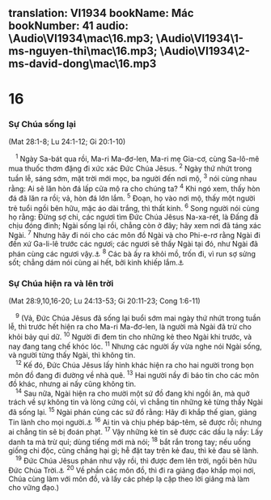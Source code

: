 translation: VI1934
bookName: Mác 
bookNumber: 41
audio: \Audio\VI1934\mac\16.mp3; \Audio\VI1934\1-ms-nguyen-thi\mac\16.mp3; \Audio\VI1934\2-ms-david-dong\mac\16.mp3
-------

<div class="title"><h1>16</h1><h3>Sự Chúa sống lại</h3><p>(Mat 28:1-8; Lu 24:1-12; Gi 20:1-10)</p></div>
<span class="verse mac_16_1"> <sup>1</sup> Ngày Sa-bát qua rồi, Ma-ri Ma-đơ-len, Ma-ri mẹ Gia-cơ, cùng Sa-lô-mê mua thuốc thơm đặng đi xức xác Đức Chúa Jêsus. </span>
<span class="verse mac_16_2"><sup>2</sup> Ngày thứ nhứt trong tuần lễ, sáng sớm, mặt trời mới mọc, ba người đến nơi mộ, </span>
<span class="verse mac_16_3"><sup>3</sup> nói cùng nhau rằng: Ai sẽ lăn hòn đá lấp cửa mộ ra cho chúng ta? </span>
<span class="verse mac_16_4"><sup>4</sup> Khi ngó xem, thấy hòn đá đã lăn ra rồi; vả, hòn đá lớn lắm. </span>
<span class="verse mac_16_5"><sup>5</sup> Đoạn, họ vào nơi mộ, thấy một người trẻ tuổi ngồi bên hữu, mặc áo dài trắng, thì thất kinh. </span>
<span class="verse mac_16_6"><sup>6</sup> Song người nói cùng họ rằng: Đừng sợ chi, các ngươi tìm Đức Chúa Jêsus Na-xa-rét, là Đấng đã chịu đóng đinh; Ngài sống lại rồi, chẳng còn ở đây; hãy xem nơi đã táng xác Ngài. </span>
<span class="verse mac_16_7"><sup>7</sup> Nhưng hãy đi nói cho các môn đồ Ngài và cho Phi-e-rơ rằng Ngài đi đến xứ Ga-li-lê trước các ngươi; các ngươi sẽ thấy Ngài tại đó, như Ngài đã phán cùng các ngươi vậy.<a data-toggle="tooltip" data-placement="bottom" title="Mat 26:32; Mac 14:28">⚓</a></span>
<span class="verse mac_16_8"><sup>8</sup> Các bà ấy ra khỏi mồ, trốn đi, vì run sợ sửng sốt; chẳng dám nói cùng ai hết, bởi kinh khiếp lắm.<a data-toggle="tooltip" data-placement="bottom" title="Có hai bản cũ nhứt, về sách Tin lành theo Mác, thì đến đây là hết">⚓</a><br/></span>
<div class="title"><h3>Sự Chúa hiện ra và lên trời</h3><p>(Mat 28:9,10,16-20; Lu 24:13-53; Gi 20:11-23; Cong 1:6-11)</p></div>
<span class="verse mac_16_9"> <sup>9</sup> (Vả, Đức Chúa Jêsus đã sống lại buổi sớm mai ngày thứ nhứt trong tuần lễ, thì trước hết hiện ra cho Ma-ri Ma-đơ-len, là người mà Ngài đã trừ cho khỏi bảy quỉ dữ. </span>
<span class="verse mac_16_10"><sup>10</sup> Người đi đem tin cho những kẻ theo Ngài khi trước, và nay đang tang chế khóc lóc. </span>
<span class="verse mac_16_11"><sup>11</sup> Nhưng các người ấy vừa nghe nói Ngài sống, và người từng thấy Ngài, thì không tin. <br/></span>
<span class="verse mac_16_12"> <sup>12</sup> Kế đó, Đức Chúa Jêsus lấy hình khác hiện ra cho hai người trong bọn môn đồ đang đi đường về nhà quê. </span>
<span class="verse mac_16_13"><sup>13</sup> Hai người nầy đi báo tin cho các môn đồ khác, nhưng ai nấy cũng không tin. <br/></span>
<span class="verse mac_16_14"> <sup>14</sup> Sau nữa, Ngài hiện ra cho mười một sứ đồ đang khi ngồi ăn, mà quở trách về sự không tin và lòng cứng cỏi, vì chẳng tin những kẻ từng thấy Ngài đã sống lại. </span>
<span class="verse mac_16_15"><sup>15</sup> Ngài phán cùng các sứ đồ rằng: Hãy đi khắp thế gian, giảng Tin lành cho mọi người.<a data-toggle="tooltip" data-placement="bottom" title="Cong 1:8">⚓</a></span>
<span class="verse mac_16_16"><sup>16</sup> Ai tin và chịu phép báp-têm, sẽ được rỗi; nhưng ai chẳng tin sẽ bị đoán phạt. </span>
<span class="verse mac_16_17"><sup>17</sup> Vậy những kẻ tin sẽ được các dấu lạ nầy: Lấy danh ta mà trừ quỉ; dùng tiếng mới mà nói; </span>
<span class="verse mac_16_18"><sup>18</sup> bắt rắn trong tay; nếu uống giống chi độc, cũng chẳng hại gì; hễ đặt tay trên kẻ đau, thì kẻ đau sẽ lành. <br/></span>
<span class="verse mac_16_19"> <sup>19</sup> Đức Chúa Jêsus phán như vậy rồi, thì được đem lên trời, ngồi bên hữu Đức Chúa Trời.<a data-toggle="tooltip" data-placement="bottom" title="Cong 1:9-11">⚓</a></span>
<span class="verse mac_16_20"><sup>20</sup> Về phần các môn đồ, thì đi ra giảng đạo khắp mọi nơi, Chúa cùng làm với môn đồ, và lấy các phép lạ cặp theo lời giảng mà làm cho vững đạo.) <br/></span>
